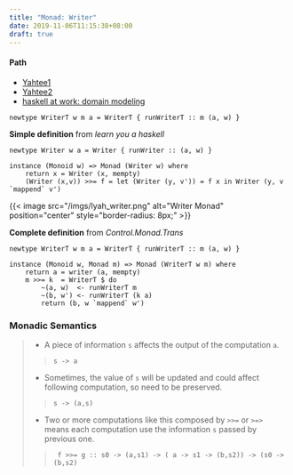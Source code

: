 ```yaml
---
title: "Monad: Writer"
date: 2019-11-06T11:15:38+08:00
draft: true
---
```


#### Path
- [Yahtee1](http://h2.jaguarpaw.co.uk/posts/using-brain-less-refactoring-yahtzee/)
- [Yahtee2](http://h2.jaguarpaw.co.uk/posts/good-design-and-type-safety-in-yahtzee/)
- [haskell at work: domain modeling](https://haskell-at-work.com/)

```
newtype WriterT w m a = WriterT { runWriterT :: m (a, w) }
```
**Simple definition** from *learn you a haskell*

```
newtype Writer w a = Writer { runWriter :: (a, w) }  

instance (Monoid w) => Monad (Writer w) where  
    return x = Writer (x, mempty)  
    (Writer (x,v)) >>= f = let (Writer (y, v')) = f x in Writer (y, v `mappend` v') 
```

{{< image src="/imgs/lyah_writer.png" alt="Writer Monad" position="center" style="border-radius: 8px;" >}}


**Complete definition** from *Control.Monad.Trans*
```
newtype WriterT w m a = WriterT { runWriterT :: m (a, w) }

instance (Monoid w, Monad m) => Monad (WriterT w m) where
    return a = writer (a, mempty)
    m >>= k  = WriterT $ do
        ~(a, w)  <- runWriterT m
        ~(b, w') <- runWriterT (k a)
        return (b, w `mappend` w')
```

### Monadic Semantics
> - A piece of information `s` affects the output of the computation `a`.
>> `s -> a`
> - Sometimes, the value of `s` will be updated and could affect following computation, so need to be preserved.
>>  `s -> (a,s)` 
> - Two or more computations like this composed by `>>=` or `>=>` means each computation use the information `s` passed by previous one.
>> ` f >>= g :: s0 -> (a,s1) -> ( a -> s1 -> (b,s2)) -> (s0 -> (b,s2)`